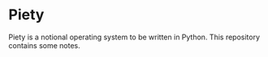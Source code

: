
Piety
=====

Piety is a notional operating system to be written in Python.  This
repository contains some notes.
